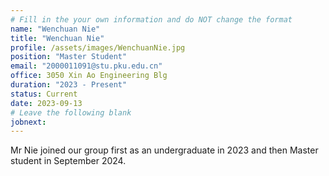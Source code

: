 ```yaml
---
# Fill in the your own information and do NOT change the format
name: "Wenchuan Nie"
title: "Wenchuan Nie"
profile: /assets/images/WenchuanNie.jpg
position: "Master Student"
email: "2000011091@stu.pku.edu.cn"
office: 3050 Xin Ao Engineering Blg
duration: "2023 - Present"
status: Current
date: 2023-09-13
# Leave the following blank
jobnext: 
---
```


Mr Nie joined our group first as an undergraduate in 2023 and then Master student in September 2024. 
